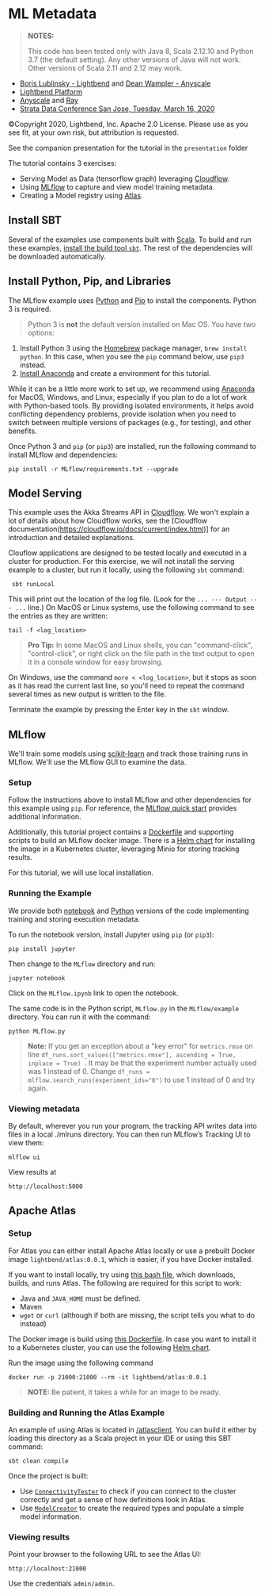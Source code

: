 # ML Metadata

> **NOTES:**
>
> This code has been tested only with Java 8, Scala 2.12.10 and Python 3.7 (the default setting). Any other versions of Java will not work. Other versions of Scala 2.11 and 2.12 may work.

* [Boris Lublinsky - Lightbend](mailto:boris.lublinsky@lightbend.com) and [Dean Wampler - Anyscale](mailto:dean@anyscale.io)
* [Lightbend Platform](https://lightbend.com/lightbend-platform)
* [Anyscale](https://anyscale.io) and [Ray](https://ray.io)
* [Strata Data Conference San Jose, Tuesday, March 16, 2020](https://conferences.oreilly.com/strata-data-ai/stai-ca/schedule/2020-03-16)

©Copyright 2020, Lightbend, Inc. Apache 2.0 License. Please use as you see fit, at your own risk, but attribution is requested.

See the companion presentation for the tutorial in the `presentation` folder

The tutorial contains 3 exercises:
* Serving Model as Data (tensorflow graph) leveraging [Cloudflow](https://cloudflow.io/).
* Using [MLflow](https://mlflow.org/) to capture and view model training metadata.
* Creating a Model registry using [Atlas](https://atlas.apache.org/#/).

## Install SBT

Several of the examples use components built with [Scala](https://scala-lang.org/). To build and run these examples, [install the build tool `sbt`](https://www.scala-sbt.org/download.html). The rest of the dependencies will be downloaded automatically.

## Install Python, Pip, and Libraries

The MLflow example uses [Python](https://www.python.org/) and [Pip](https://pip.pypa.io/en/stable/) to install the components. Python 3 is required.

> Python 3 is **not** the default version installed on Mac OS. You have two options:
1. Install Python 3 using the [Homebrew](https://brew.sh/) package manager, `brew install python`. In this case, when you see the `pip` command below, use `pip3` instead.
2. [Install Anaconda](https://www.anaconda.com/distribution/#download-section) and create a environment for this tutorial.

While it can be a little more work to set up, we recommend using [Anaconda](https://www.anaconda.com/distribution/#download-section) for MacOS, Windows, and Linux, especially if you plan to do a lot of work with Python-based tools. By providing isolated environments, it helps avoid conflicting dependency problems, provide isolation when you need to switch between multiple versions of packages (e.g., for testing), and other benefits.

Once Python 3 and `pip` (or `pip3`) are installed, run the following command to install MLflow and dependencies:

```
pip install -r MLflow/requirements.txt --upgrade
```

## Model Serving

This example uses the Akka Streams API in [Cloudflow](https://cloudflow.io/). We won't explain a lot of details about how Cloudflow works, see the [Cloudflow documentation(https://cloudflow.io/docs/current/index.html)] for an introduction and detailed explanations.

Clouflow applications are designed to be tested locally and executed in a cluster for production. For this exercise, we will not install the serving example to a cluster, but run it locally, using the following `sbt` command:
````
 sbt runLocal
````

This will print out the location of the log file. (Look for the `... --- Output --- ...` line.) On MacOS or Linux systems, use the following command to see the entries as they are written:
````
tail -f <log_location>
````

> **Pro Tip:** In some MacOS and Linux shells, you can "command-click", "control-click", or right click on the file path in the text output to open it in a console window for easy browsing.

On Windows, use the command `more < <log_location>`, but it stops as soon as it has read the current last line, so you'll need to repeat the command several times as new output is written to the file.

Terminate the example by pressing the Enter key in the `sbt` window.


## MLflow

We'll train some models using [scikit-learn](https://scikit-learn.org/stable/) and track those training runs in MLflow. We'll use the MLflow GUI to examine the data.

### Setup

Follow the instructions above to install MLflow and other dependencies for this example using `pip`. For reference, the [MLflow quick start](https://www.mlflow.org/docs/latest/quickstart.html) provides additional information.

Additionally, this tutorial project contains a [Dockerfile](/MLflow/docker/Dockerfile) and supporting scripts to build an MLflow docker image. There is a [Helm chart](/MLflow/chart) for installing the image in a Kubernetes cluster, leveraging Minio for storing tracking results.

For this tutorial, we will use local installation.

### Running the Example

We provide both [notebook](/MLflow/example/MLflow.ipynb) and [Python](/MLflow/example/MLflow.py) versions of the code implementing training and storing execution metadata.

To run the notebook version, install Jupyter using `pip` (or `pip3`):

```
pip install jupyter
```

Then change to the `MLflow` directory and run:

```
jupyter notebook
```

Click on the `MLflow.ipynb` link to open the notebook.

The same code is in the Python script, `MLflow.py` in the `MLflow/example` directory. You can run it with the command:

```
python MLflow.py
```

> **Note:** If you get an exception about a "key error" for `metrics.rmse` on line `df_runs.sort_values(["metrics.rmse"], ascending = True, inplace = True)
`. It may be that the experiment number actually used was 1 instead of 0. Change `df_runs = mlflow.search_runs(experiment_ids="0")` to use 1 instead of 0 and try again.

### Viewing metadata

By default, wherever you run your program, the tracking API writes data into files in a local ./mlruns directory. You can then run MLflow’s Tracking UI to view them:
````
mlflow ui
````
View results at
````
http://localhost:5000
````

## Apache Atlas

### Setup
For Atlas you can either install Apache Atlas locally or use a prebuilt Docker image `lightbend/atlas:0.0.1`, which is easier, if you have Docker installed.

If you want to install locally, try using [this bash file](Atlas/localinstall/install.sh), which downloads, builds, and runs Atlas. The following are required for this script to work:

* Java and `JAVA_HOME` must be defined.
* Maven
* `wget` or `curl` (although if both are missing, the script tells you what to do instead)

The Docker image is build using [this Dockerfile](Atlas/docker/Dockerfile). In case you want to install it to a Kubernetes cluster, you can use the following [Helm chart](Atlas/chart).

Run the image using the following command
````
docker run -p 21000:21000 --rm -it lightbend/atlas:0.0.1
````

> **NOTE:** Be patient, it takes a while for an image to be ready.

### Building and Running the Atlas Example

An example of using Atlas is located in [/atlasclient](/atlasclient). You can build it either by loading this directory as a Scala project in your IDE or using this SBT command:
````
sbt clean compile
````

Once the project is built:
* Use [`ConnectivityTester`](atlasclient/src/main/scala/com/lightbend/atlas/utils/ConnectivityTester.scala) to check if you can connect to the cluster correctly and get a sense of how definitions look in Atlas.
* Use [`ModelCreator`](atlasclient/src/main/scala/com/lightbend/atlas/model/ModelCreator.scala) to create the required types and populate a simple model information.

### Viewing results

Point your browser to the following URL to see the Atlas UI:
````
http://localhost:21000
````

Use the credentials `admin/admin`.
